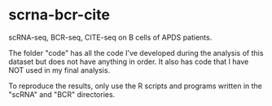 # scrna-bcr-cite
scRNA-seq, BCR-seq, CITE-seq on B cells of APDS patients.

The folder "code" has all the code I've developed during the analysis of this dataset but does not have anything in order. It also has code that I have NOT used in my final analysis.

To reproduce the results, only use the R scripts and programs written in the "scRNA" and "BCR" directories.
